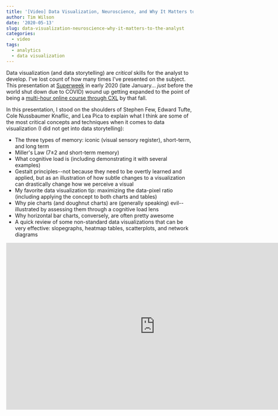 ```yaml
---
title: '[Video] Data Visualization, Neuroscience, and Why It Matters to the Analyst'
author: Tim Wilson
date: '2020-05-13'
slug: data-visualization-neuroscience-why-it-matters-to-the-analyst
categories:
  - video
tags:
  - analytics
  - data visualization
---
```


Data visualization (and data storytelling) are _critical_ skills for the analyst to develop. I've lost count of how many times I've presented on the subject. This presentation at [Superweek](https://superweek.hu) in early 2020 (late January... _just_ before the world shut down due to COVID) wound up getting expanded to the point of being a [multi-hour online course through CXL](https://cxl.com/institute/online-course/data-presentation-and-visualization/) by that fall.

In this presentation, I stood on the shoulders of Stephen Few, Edward Tufte, Cole Nussbaumer Knaflic, and Lea Pica to explain what I think are some of the most critical concepts and techniques when it comes to data visualization (I did not get into data storytelling):

* The three types of memory: iconic (visual sensory register), short-term, and long term
* Miller's Law (7&#177;2 and short-term memory)
* What cognitive load is (including demonstrating it with several examples)
* Gestalt principles--not because they need to be overtly learned and applied, but as an illustration of how subtle changes to a visualization can drastically change how we perceive a visual
* My favorite data visualization tip: maximizing the data-pixel ratio (including applying the concept to both charts and tables)
* Why pie charts (and doughnut charts) are (generally speaking) evil--illustrated by assessing them through a cognitive load lens
* Why horizontal bar charts, conversely, are often pretty awesome
* A quick review of some non-standard data visualizations that can be very effective: slopegraphs, heatmap tables, scatterplots, and network diagrams

<iframe width="800" height="450" src="https://www.youtube-nocookie.com/embed/1exydVOSfB8" title="YouTube video player" frameborder="0" allow="accelerometer; autoplay; clipboard-write; encrypted-media; gyroscope; picture-in-picture" allowfullscreen></iframe>



